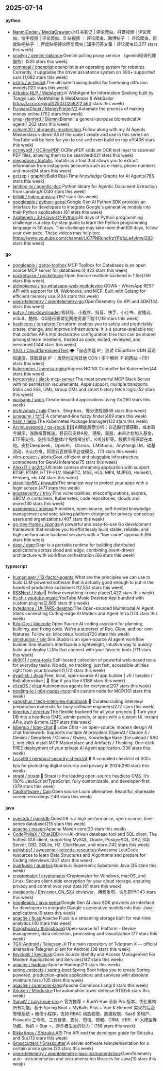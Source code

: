 ## 2025-07-14

#### python
* [NanmiCoder / MediaCrawler](https://github.com/NanmiCoder/MediaCrawler):小红书笔记 | 评论爬虫、抖音视频 | 评论爬虫、快手视频 | 评论爬虫、B 站视频 ｜ 评论爬虫、微博帖子 ｜ 评论爬虫、百度贴吧帖子 ｜ 百度贴吧评论回复爬虫 | 知乎问答文章｜评论爬虫(3,277 stars this week)
* [snailyp / gemini-balance](https://github.com/snailyp/gemini-balance):Gemini polling proxy service （gemini轮询代理服务）(525 stars this week)
* [commaai / openpilot](https://github.com/commaai/openpilot):openpilot is an operating system for robotics. Currently, it upgrades the driver assistance system on 300+ supported cars.(1,082 stars this week)
* [ostris / ai-toolkit](https://github.com/ostris/ai-toolkit):The ultimate training toolkit for finetuning diffusion models(123 stars this week)
* [Alibaba-NLP / WebAgent](https://github.com/Alibaba-NLP/WebAgent):🌐 WebAgent for Information Seeking built by Tongyi Lab: WebWalker & WebDancer & WebSailor https://arxiv.org/pdf/2507.02592(2,563 stars this week)
* [FujiwaraChoki / MoneyPrinterV2](https://github.com/FujiwaraChoki/MoneyPrinterV2):Automate the process of making money online.(752 stars this week)
* [snap-stanford / Biomni](https://github.com/snap-stanford/Biomni):Biomni: a general-purpose biomedical AI agent(1,262 stars this week)
* [coleam00 / ai-agents-masterclass](https://github.com/coleam00/ai-agents-masterclass):Follow along with my AI Agents Masterclass videos! All of the code I create and use in this series on YouTube will be here for you to use and even build on top of!(406 stars this week)
* [ocrmypdf / OCRmyPDF](https://github.com/ocrmypdf/OCRmyPDF):OCRmyPDF adds an OCR text layer to scanned PDF files, allowing them to be searched(621 stars this week)
* [megadose / toutatis](https://github.com/megadose/toutatis):Toutatis is a tool that allows you to extract information from instagrams accounts such as e-mails, phone numbers and more(94 stars this week)
* [getzep / graphiti](https://github.com/getzep/graphiti):Build Real-Time Knowledge Graphs for AI Agents(785 stars this week)
* [landing-ai / agentic-doc](https://github.com/landing-ai/agentic-doc):Python library for Agentic Document Extraction from LandingAI(340 stars this week)
* [bilibili / Index-anisora](https://github.com/bilibili/Index-anisora):(167 stars this week)
* [googleapis / python-genai](https://github.com/googleapis/python-genai):Google Gen AI Python SDK provides an interface for developers to integrate Google's generative models into their Python applications.(61 stars this week)
* [Asabeneh / 30-Days-Of-Python](https://github.com/Asabeneh/30-Days-Of-Python):30 days of Python programming challenge is a step-by-step guide to learn the Python programming language in 30 days. This challenge may take more than100 days, follow your own pace. These videos may help too: https://www.youtube.com/channel/UC7PNRuno1rzYPb1xLa4yktw(283 stars this week)

#### go
* [googleapis / genai-toolbox](https://github.com/googleapis/genai-toolbox):MCP Toolbox for Databases is an open source MCP server for databases.(4,422 stars this week)
* [pocketbase / pocketbase](https://github.com/pocketbase/pocketbase):Open Source realtime backend in 1 file(759 stars this week)
* [aldinokemal / go-whatsapp-web-multidevice](https://github.com/aldinokemal/go-whatsapp-web-multidevice):GOWA - WhatsApp REST API with support for UI, Webhooks, and MCP. Built with Golang for efficient memory use.(434 stars this week)
* [open-telemetry / opentelemetry-go](https://github.com/open-telemetry/opentelemetry-go):OpenTelemetry Go API and SDK(144 stars this week)
* [putyy / res-downloader](https://github.com/putyy/res-downloader):视频号、小程序、抖音、快手、小红书、直播流、m3u8、酷狗、QQ音乐等常见网络资源下载!(1,118 stars this week)
* [hashicorp / terraform](https://github.com/hashicorp/terraform):Terraform enables you to safely and predictably create, change, and improve infrastructure. It is a source-available tool that codifies APIs into declarative configuration files that can be shared amongst team members, treated as code, edited, reviewed, and versioned.(344 stars this week)
* [XIU2 / CloudflareSpeedTest](https://github.com/XIU2/CloudflareSpeedTest):🌩「自选优选 IP」测试 Cloudflare CDN 延迟和速度，获取最快 IP ！当然也支持其他 CDN / 多个解析 IP 的网站 ~(151 stars this week)
* [kubernetes / ingress-nginx](https://github.com/kubernetes/ingress-nginx):Ingress NGINX Controller for Kubernetes(44 stars this week)
* [korotovsky / slack-mcp-server](https://github.com/korotovsky/slack-mcp-server):The most powerful MCP Slack Server with no permission requirements, Apps support, multiple transports Stdio and SSE, DMs, Group DMs and smart history fetch logic.(52 stars this week)
* [wailsapp / wails](https://github.com/wailsapp/wails):Create beautiful applications using Go(160 stars this week)
* [qichiyuhub / rule](https://github.com/qichiyuhub/rule):Clash、Sing-box、等分流规则(55 stars this week)
* [junegunn / fzf](https://github.com/junegunn/fzf):🌸 A command-line fuzzy finder(469 stars this week)
* [helm / helm](https://github.com/helm/helm):The Kubernetes Package Manager(132 stars this week)
* [ArvinLovegood / go-stock](https://github.com/ArvinLovegood/go-stock):🦄🦄🦄AI赋能股票分析：自选股行情获取，成本盈亏展示，涨跌报警推送。目前已支持A股，港股，美股，未来计划加入基金，ETF等支持。支持市场整体/个股情绪分析，K线分析等。数据全部保留在本地。支持DeepSeek，OpenAI， Ollama，LMStudio，AnythingLLM，硅基流动，火山方舟，阿里云百炼等平台或模型。(73 stars this week)
* [vllm-project / aibrix](https://github.com/vllm-project/aibrix):Cost-efficient and pluggable Infrastructure components for GenAI inference(75 stars this week)
* [AlexxIT / go2rtc](https://github.com/AlexxIT/go2rtc):Ultimate camera streaming application with support RTSP, RTMP, HTTP-FLV, WebRTC, MSE, HLS, MP4, MJPEG, HomeKit, FFmpeg, etc.(74 stars this week)
* [steveiliop56 / tinyauth](https://github.com/steveiliop56/tinyauth):The simplest way to protect your apps with a login screen.(471 stars this week)
* [aquasecurity / trivy](https://github.com/aquasecurity/trivy):Find vulnerabilities, misconfigurations, secrets, SBOM in containers, Kubernetes, code repositories, clouds and more(130 stars this week)
* [usememos / memos](https://github.com/usememos/memos):A modern, open-source, self-hosted knowledge management and note-taking platform designed for privacy-conscious users and organizations.(407 stars this week)
* [go-dev-frame / sponge](https://github.com/go-dev-frame/sponge):A powerful and easy-to-use Go development framework that enables you to effortlessly build stable, reliable, and high-performance backend services with a "low-code" approach.(95 stars this week)
* [dapr / dapr](https://github.com/dapr/dapr):Dapr is a portable runtime for building distributed applications across cloud and edge, combining event-driven architecture with workflow orchestration.(66 stars this week)

#### typescript
* [humanlayer / 12-factor-agents](https://github.com/humanlayer/12-factor-agents):What are the principles we can use to build LLM-powered software that is actually good enough to put in the hands of production customers?(2,554 stars this week)
* [RSSNext / Folo](https://github.com/RSSNext/Folo):🧡 Follow everything in one place(1,422 stars this week)
* [th-ch / youtube-music](https://github.com/th-ch/youtube-music):YouTube Music Desktop App bundled with custom plugins(2,665 stars this week)
* [bytedance / UI-TARS-desktop](https://github.com/bytedance/UI-TARS-desktop):The Open-sourced Multimodal AI Agent Stack connecting Cutting-edge AI Models and Agent Infra.(174 stars this week)
* [Kilo-Org / kilocode](https://github.com/Kilo-Org/kilocode):Open Source AI coding assistant for planning, building, and fixing code. We're a superset of Roo, Cline, and our own features. Follow us: kilocode.ai/social(726 stars this week)
* [simstudioai / sim](https://github.com/simstudioai/sim):Sim Studio is an open-source AI agent workflow builder. Sim Studio's interface is a lightweight, intuitive way to quickly build and deploy LLMs that connect with your favorite tools.(711 stars this week)
* [iib0011 / omni-tools](https://github.com/iib0011/omni-tools):Self-hosted collection of powerful web-based tools for everyday tasks. No ads, no tracking, just fast, accessible utilities right from your browser!(1,172 stars this week)
* [dyad-sh / dyad](https://github.com/dyad-sh/dyad):Free, local, open-source AI app builder | v0 / lovable / Bolt alternative | 🌟 Star if you like it!(188 stars this week)
* [elizaOS / eliza](https://github.com/elizaOS/eliza):Autonomous agents for everyone(207 stars this week)
* [nerding-io / n8n-nodes-mcp](https://github.com/nerding-io/n8n-nodes-mcp):n8n custom node for MCP(161 stars this week)
* [yangshun / tech-interview-handbook](https://github.com/yangshun/tech-interview-handbook):💯 Curated coding interview preparation materials for busy software engineers(272 stars this week)
* [directus / directus](https://github.com/directus/directus):The flexible backend for all your projects 🐰 Turn your DB into a headless CMS, admin panels, or apps with a custom UI, instant APIs, auth & more.(257 stars this week)
* [lobehub / lobe-chat](https://github.com/lobehub/lobe-chat):🤯 Lobe Chat - an open-source, modern design AI chat framework. Supports multiple AI providers (OpenAI / Claude 4 / Gemini / DeepSeek / Ollama / Qwen), Knowledge Base (file upload / RAG ), one click install MCP Marketplace and Artifacts / Thinking. One-click FREE deployment of your private AI Agent application.(330 stars this week)
* [Lissy93 / personal-security-checklist](https://github.com/Lissy93/personal-security-checklist):🔒 A compiled checklist of 300+ tips for protecting digital security and privacy in 2024(290 stars this week)
* [strapi / strapi](https://github.com/strapi/strapi):🚀 Strapi is the leading open-source headless CMS. It’s 100% JavaScript/TypeScript, fully customizable, and developer-first.(379 stars this week)
* [CapSoftware / Cap](https://github.com/CapSoftware/Cap):Open source Loom alternative. Beautiful, shareable screen recordings.(146 stars this week)

#### java
* [questdb / questdb](https://github.com/questdb/questdb):QuestDB is a high performance, open-source, time-series database(215 stars this week)
* [apache / maven](https://github.com/apache/maven):Apache Maven core(20 stars this week)
* [CodePhiliaX / Chat2DB](https://github.com/CodePhiliaX/Chat2DB):🔥🔥🔥AI-driven database tool and SQL client, The hottest GUI client, supporting MySQL, Oracle, PostgreSQL, DB2, SQL Server, DB2, SQLite, H2, ClickHouse, and more.(142 stars this week)
* [ashishps1 / awesome-leetcode-resources](https://github.com/ashishps1/awesome-leetcode-resources):Awesome LeetCode resources to learn Data Structures and Algorithms and prepare for Coding Interviews.(247 stars this week)
* [quarkusio / quarkus](https://github.com/quarkusio/quarkus):Quarkus: Supersonic Subatomic Java.(35 stars this week)
* [cryptomator / cryptomator](https://github.com/cryptomator/cryptomator):Cryptomator for Windows, macOS, and Linux: Secure client-side encryption for your cloud storage, ensuring privacy and control over your data.(81 stars this week)
* [xiaojieonly / Ehviewer_CN_SXJ](https://github.com/xiaojieonly/Ehviewer_CN_SXJ):ehviewer，用爱发电，快乐前行(143 stars this week)
* [googleapis / java-genai](https://github.com/googleapis/java-genai):Google Gen AI Java SDK provides an interface for developers to integrate Google's generative models into their Java applications.(9 stars this week)
* [apache / fluss](https://github.com/apache/fluss):Apache Fluss is a streaming storage built for real-time analytics.(40 stars this week)
* [thingsboard / thingsboard](https://github.com/thingsboard/thingsboard):Open-source IoT Platform - Device management, data collection, processing and visualization.(77 stars this week)
* [TGX-Android / Telegram-X](https://github.com/TGX-Android/Telegram-X):The main repository of Telegram X — official alternative Telegram client for Android.(38 stars this week)
* [keycloak / keycloak](https://github.com/keycloak/keycloak):Open Source Identity and Access Management For Modern Applications and Services(147 stars this week)
* [apache / hadoop](https://github.com/apache/hadoop):Apache Hadoop(20 stars this week)
* [spring-projects / spring-boot](https://github.com/spring-projects/spring-boot):Spring Boot helps you to create Spring-powered, production-grade applications and services with absolute minimum fuss.(105 stars this week)
* [apache / commons-lang](https://github.com/apache/commons-lang):Apache Commons Lang(4 stars this week)
* [Anuken / Mindustry](https://github.com/Anuken/Mindustry):The automation tower defense RTS(55 stars this week)
* [YunaiV / ruoyi-vue-pro](https://github.com/YunaiV/ruoyi-vue-pro):🔥 官方推荐 🔥 RuoYi-Vue 全新 Pro 版本，优化重构所有功能。基于 Spring Boot + MyBatis Plus + Vue & Element 实现的后台管理系统 + 微信小程序，支持 RBAC 动态权限、数据权限、SaaS 多租户、Flowable 工作流、三方登录、支付、短信、商城、CRM、ERP、AI 大模型等功能。你的 ⭐️ Star ⭐️，是作者生发的动力！(158 stars this week)
* [RikkaApps / Shizuku-API](https://github.com/RikkaApps/Shizuku-API):The API and the developer guide for Shizuku and Sui.(13 stars this week)
* [Grasscutters / Grasscutter](https://github.com/Grasscutters/Grasscutter):A server software reimplementation for a certain anime game.(22 stars this week)
* [open-telemetry / opentelemetry-java-instrumentation](https://github.com/open-telemetry/opentelemetry-java-instrumentation):OpenTelemetry auto-instrumentation and instrumentation libraries for Java(10 stars this week)
